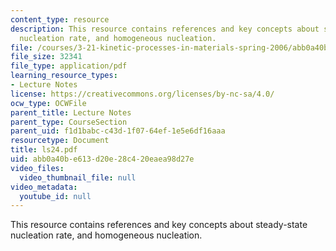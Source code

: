 ```yaml
---
content_type: resource
description: This resource contains references and key concepts about steady-state
  nucleation rate, and homogeneous nucleation.
file: /courses/3-21-kinetic-processes-in-materials-spring-2006/abb0a40be613d20e28c420eaea98d27e_ls24.pdf
file_size: 32341
file_type: application/pdf
learning_resource_types:
- Lecture Notes
license: https://creativecommons.org/licenses/by-nc-sa/4.0/
ocw_type: OCWFile
parent_title: Lecture Notes
parent_type: CourseSection
parent_uid: f1d1babc-c43d-1f07-64ef-1e5e6df16aaa
resourcetype: Document
title: ls24.pdf
uid: abb0a40b-e613-d20e-28c4-20eaea98d27e
video_files:
  video_thumbnail_file: null
video_metadata:
  youtube_id: null
---
```

This resource contains references and key concepts about steady-state nucleation rate, and homogeneous nucleation.